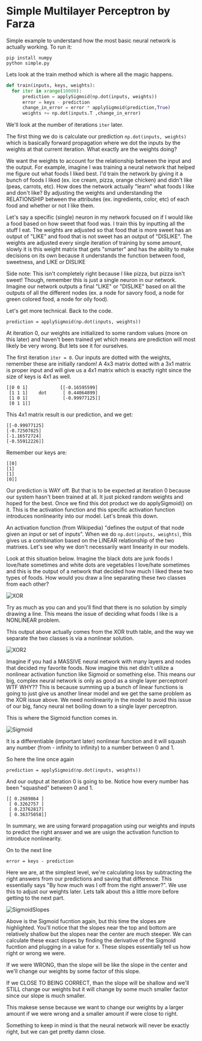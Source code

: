# Simple Multilayer Perceptron by Farza

Simple example to understand how the most basic neural network is actually working. To run it:
```
pip install numpy
python simple.py
```

Lets look at the train method which is where all the magic happens.
```python
def train(inputs, keys, weights):
  for iter in xrange(10000):
	  prediction = applySigmoid(np.dot(inputs, weights))
	  error = keys - prediction
	  change_in_error = error * applySigmoid(prediction,True)
	  weights += np.dot(inputs.T ,change_in_error)
```

We'll look at the number of iterations ```iter``` later.

The first thing we do is calculate our prediction ```np.dot(inputs, weights)``` which is basically forward propagation where we dot the inputs by the weights at that current iteration. What exactly are the weights doing?

We want the weights to account for the relationship between the input and the output. For example, imagine I was training a neural network that helped me figure out what foods I liked best. I'd train the network by giving it a bunch of foods I liked  (ex. ice cream, pizza, orange chicken) and didn't like (peas, carrots, etc). How does the network actually "learn" what foods I like and don't like? By adjusting the weights and understanding the RELATIONSHIP between the attributes (ex. ingredients, color, etc) of each food and whether or not I like them.

Let's say a specific (single) neuron in my network focused on if I would like a food based on how sweet that food was. I train this by inputting all the stuff I eat. The weights are adjusted so that food that is more sweet has an output of "LIKE" and food that is not sweet has an output of "DISLIKE". The weights are adjusted every single iteration of training by some amount, slowly it is this weight matrix that gets "smarter" and has the ability to make decisions on its own because it understands the function between food, sweetness, and LIKE or DISLIKE

Side note: This isn't completely right because I like pizza, but pizza isn't sweet! Though, remember this is just a single neuron in our network. Imagine our network outputs a final "LIKE" or "DISLIKE" based on all the outputs of all the different nodes (ex. a node for savory food, a node for green colored food, a node for oily food).

Let's get more technical. Back to the code.

```
prediction = applySigmoid(np.dot(inputs, weights))
```

At iteration 0, our weights are initialized to some random values (more on this later) and haven't been trained yet which means are prediction will most likely be very wrong. But lets see it for ourselves. 

The first iteration ```iter = 0```.
Our inputs are dotted with the weights, remember these are initially random! A 4x3 matrix dotted with a 3x1 matrix is proper input and will give us a 4x1 matrix which is exactly right since the size of keys is 4x1 as well.
```
[[0 0 1]            [[-0.16595599]
 [1 1 1]    dot      [ 0.44064899] 
 [1 0 1]             [-0.99977125]]
 [0 1 1]]
 ```
 
 This 4x1 matrix result is our prediction, and we get:
 ```
[[-0.99977125]
 [-0.72507825]
 [-1.16572724]
 [-0.55912226]]
 ```
 
 Remember our keys are:
 ```
 [[0]
 [1]
 [1]
 [0]]
 ```
 
Our prediction is WAY off. But that is to be expected at iteration 0 because our system hasn't been trained at all. It just picked random weights and hoped for the best. Once we find this dot product we do applySigmoid() on it. This is the activation function and this specific activation function introduces nonlinearity into our model. Let's break this down. 

An activation function (from Wikipedia) "defines the output of that node given an input or set of inputs". When we do ```np.dot(inputs, weights)```, this gives us a combination based on the LINEAR relationship of the two matrixes. Let's see why we don't necessarily want linearity in our models. 

Look at this situation below. Imagine the black dots are junk foods I love/hate sometimes and white dots are vegetables I love/hate sometimes and this is the output of a network that decided how much I liked these two types of foods. How would you draw a line separating these two classes from each other? 

![XOR](http://csci431.artifice.cc/images/xor-plot.png)

Try as much as you can and you'll find that there is no solution by simply drawing a line. This means the issue of deciding what foods I like is a NONLINEAR problem.

This output above actually comes from the XOR truth table, and the way we separate the two classes is via a nonlinear solution.

![XOR2](http://www.ece.utep.edu/research/webfuzzy/docs/kk-thesis/kk-thesis-html/img43.gif)

Imagine if you had a MASSIVE neural network with many layers and nodes that decided my favorite foods. Now imagine this net didn't utilize a nonlinear activation function like Sigmoid or something else. This means our big, complex neural network is only as good as a single layer perceptron! WTF WHY?? This is because summing up a bunch of linear functions is going to just give us another linear model and we get the same problem as the XOR issue above. We need nonlinearity in the model to avoid this issue of our big, fancy neural net boiling down to a single layer perceptron.
 
This is where the Sigmoid function comes in.

![Sigmoid](https://upload.wikimedia.org/wikipedia/commons/thumb/8/88/Logistic-curve.svg/320px-Logistic-curve.svg.png)

It is a differentiable (important later) nonlinear function and it will squash any number (from - infinity to infinity) to a number between 0 and 1.

So here the line once again
```
prediction = applySigmoid(np.dot(inputs, weights))
```

And our output at iteration 0 is going to be. Notice how every number has been "squashed" between 0 and 1.
```
[[ 0.2689864 ]
 [ 0.3262757 ]
 [ 0.23762817]
 [ 0.36375058]]
```

In summary, we are using forward propagation using our weights and inputs to predict the right answer and we are usign the activation function to introduce nonlinearity.


On to the next line
```
error = keys - prediction
```

Here we are, at the simplest level, we're calculating loss by subtracting the right answers from our predictions and saving that difference. This essentially says "By how much was I off from the right answer?". We use this to adjust our weights later. Lets talk about this a little more before getting to the next part.

![SigmoidSlopes](http://iamtrask.github.io/img/sigmoid-deriv-2.png)

Above is the Sigmoid fucntion again, but this time the slopes are highlighted. You'll notice that the slopes near the top and bottom are relatively shallow but the slopes near the center are much steeper. We can calculate these exact slopes by finding the derivative of the Sigmoid fucntion and plugging in a value for x. These slopes essentially tell us how right or wrong we were. 

If we were WRONG, than the slope will be like the slope in the center and we'll change our weights by some factor of this slope. 

If we CLOSE TO BEING CORRECT, than the slope will be shallow and we'll STILL change our weights but it will change by some much smaller factor since our slope is much smaller. 

This makese sense because we want to change our weights by a larger amount if we were wrong and a smaller amount if were close to right. 

Something to keep in mind is that the neural network will never be exactly right, but we can get pretty damn close. 
 
 


 


